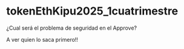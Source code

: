 # tokenEthKipu2025_1cuatrimestre

¿Cual será el problema de seguridad en el Approve?

A ver quien lo saca primero!!
